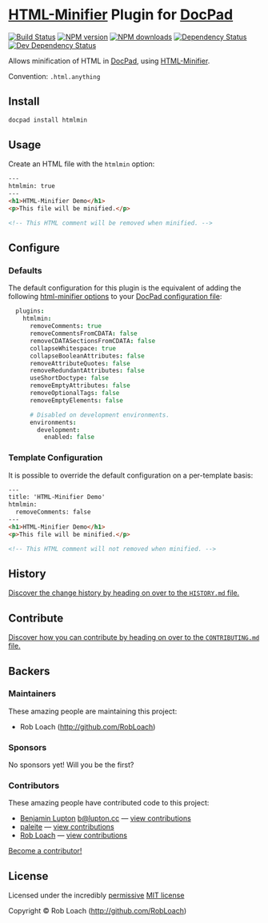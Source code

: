 # [HTML-Minifier](http://github.com/kangax/html-minifier) Plugin for [DocPad](http://docpad.org)

<!-- BADGES/ -->

[![Build Status](https://img.shields.io/travis/RobLoach/docpad-plugin-htmlmin/master.svg)](http://travis-ci.org/RobLoach/docpad-plugin-htmlmin "Check this project's build status on TravisCI")
[![NPM version](https://img.shields.io/npm/v/docpad-plugin-htmlmin.svg)](https://npmjs.org/package/docpad-plugin-htmlmin "View this project on NPM")
[![NPM downloads](https://img.shields.io/npm/dm/docpad-plugin-htmlmin.svg)](https://npmjs.org/package/docpad-plugin-htmlmin "View this project on NPM")
[![Dependency Status](https://img.shields.io/david/RobLoach/docpad-plugin-htmlmin.svg)](https://david-dm.org/RobLoach/docpad-plugin-htmlmin)
[![Dev Dependency Status](https://img.shields.io/david/dev/RobLoach/docpad-plugin-htmlmin.svg)](https://david-dm.org/RobLoach/docpad-plugin-htmlmin#info=devDependencies)<br/>


<!-- /BADGES -->


Allows minification of HTML in [DocPad](https://docpad.org), using
[HTML-Minifier](http://github.com/kangax/html-minifier).

Convention:  `.html.anything`


<!-- INSTALL/ -->

## Install

``` bash
docpad install htmlmin
```

<!-- /INSTALL -->


## Usage

Create an HTML file with the `htmlmin` option:

``` html
---
htmlmin: true
---
<h1>HTML-Minifier Demo</h1>
<p>This file will be minified.</p>

<!-- This HTML comment will be removed when minified. -->
```


## Configure

### Defaults

The default configuration for this plugin is the equivalent of adding the following [html-minifier options](http://perfectionkills.com/experimenting-with-html-minifier/#options) to your [DocPad configuration file](http://docpad.org/docs/config):

``` coffee
  plugins:
    htmlmin:
      removeComments: true
      removeCommentsFromCDATA: false
      removeCDATASectionsFromCDATA: false
      collapseWhitespace: true
      collapseBooleanAttributes: false
      removeAttributeQuotes: false
      removeRedundantAttributes: false
      useShortDoctype: false
      removeEmptyAttributes: false
      removeOptionalTags: false
      removeEmptyElements: false

      # Disabled on development environments.
      environments:
        development:
          enabled: false
```

### Template Configuration

It is possible to override the default configuration on a per-template basis:

``` html
---
title: 'HTML-Minifier Demo'
htmlmin:
  removeComments: false
---
<h1>HTML-Minifier Demo</h1>
<p>This file will be minified.</p>

<!-- This HTML comment will not removed when minified. -->
```


<!-- HISTORY/ -->

## History
[Discover the change history by heading on over to the `HISTORY.md` file.](https://github.com/RobLoach/docpad-plugin-htmlmin/blob/master/HISTORY.md#files)

<!-- /HISTORY -->


<!-- CONTRIBUTE/ -->

## Contribute

[Discover how you can contribute by heading on over to the `CONTRIBUTING.md` file.](https://github.com/RobLoach/docpad-plugin-htmlmin/blob/master/CONTRIBUTING.md#files)

<!-- /CONTRIBUTE -->


<!-- BACKERS/ -->

## Backers

### Maintainers

These amazing people are maintaining this project:

- Rob Loach (http://github.com/RobLoach)

### Sponsors

No sponsors yet! Will you be the first?



### Contributors

These amazing people have contributed code to this project:

- [Benjamin Lupton](https://github.com/balupton) <b@lupton.cc> — [view contributions](https://github.com/RobLoach/docpad-plugin-htmlmin/commits?author=balupton)
- [paleite](https://github.com/paleite) — [view contributions](https://github.com/RobLoach/docpad-plugin-htmlmin/commits?author=paleite)
- [Rob Loach](http://github.com/RobLoach) — [view contributions](https://github.com/RobLoach/docpad-plugin-htmlmin/commits?author=RobLoach)

[Become a contributor!](https://github.com/RobLoach/docpad-plugin-htmlmin/blob/master/CONTRIBUTING.md#files)

<!-- /BACKERS -->


<!-- LICENSE/ -->

## License

Licensed under the incredibly [permissive](http://en.wikipedia.org/wiki/Permissive_free_software_licence) [MIT license](http://creativecommons.org/licenses/MIT/)

Copyright &copy; Rob Loach (http://github.com/RobLoach)

<!-- /LICENSE -->


